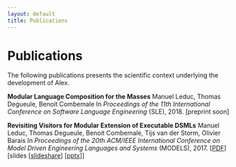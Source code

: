 ```yaml
---
layout: default
title: Publications
---
```


# Publications

The following publications presents the scientific context underlying the development of Alex.

**Modular Language Composition for the Masses**
Manuel Leduc, Thomas Degueule, Benoit Combemale
In *Proceedings of the 11th International Conference on Software Language Engineering* (SLE), 2018. [preprint soon]

**Revisiting Visitors for Modular Extension of Executable DSMLs**
Manuel Leduc, Thomas Degueule, Benoit Combemale, Tijs van der Storm, Olivier Barais
In *Proceedings of the 20th ACM/IEEE International Conference on Model Driven Engineering Languages and Systems* (MODELS), 2017. \[[PDF](https://hal.inria.fr/hal-01568169/document)\] \[slides \[[slideshare](https://www.slideshare.net/diverse-project/revisiting-visitors-for-modular-extension-of-executable-dsmls)\] \[[pptx](https://mleduc.xyz/assets/slides/slides_models17.pptx)\]\]

